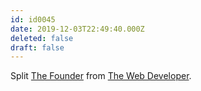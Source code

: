```yaml
---
id: id0045
date: 2019-12-03T22:49:40.000Z
deleted: false
draft: false
---
```


Split [The Founder][1] from [The Web Developer][2].

[1]: the-founder.html
[2]: the-web-developer.html